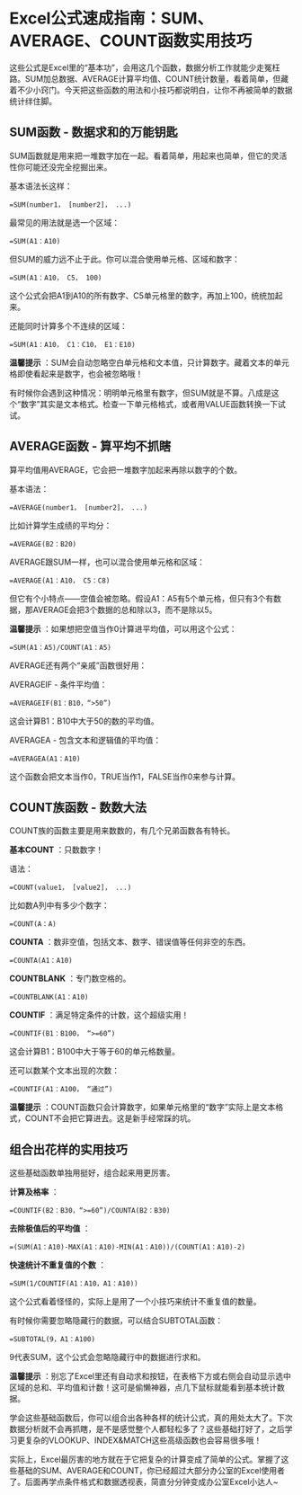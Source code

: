 # Excel公式速成指南：SUM、AVERAGE、COUNT函数实用技巧

这些公式是Excel里的“基本功”，会用这几个函数，数据分析工作就能少走冤枉路。SUM加总数据、AVERAGE计算平均值、COUNT统计数量，看着简单，但藏着不少小窍门。今天把这些函数的用法和小技巧都说明白，让你不再被简单的数据统计绊住脚。

## SUM函数 - 数据求和的万能钥匙

SUM函数就是用来把一堆数字加在一起。看着简单，用起来也简单，但它的灵活性你可能还没完全挖掘出来。

基本语法长这样：
    
    
    =SUM(number1， [number2]， ...)
    

最常见的用法就是选一个区域：
    
    
    =SUM(A1：A10)
    

但SUM的威力远不止于此。你可以混合使用单元格、区域和数字：
    
    
    =SUM(A1：A10， C5， 100)
    

这个公式会把A1到A10的所有数字、C5单元格里的数字，再加上100，统统加起来。

还能同时计算多个不连续的区域：
    
    
    =SUM(A1：A10， C1：C10， E1：E10)
    

**温馨提示** ：SUM会自动忽略空白单元格和文本值，只计算数字。藏着文本的单元格即使看起来是数字，也会被忽略哦！

有时候你会遇到这种情况：明明单元格里有数字，但SUM就是不算。八成是这个“数字”其实是文本格式。检查一下单元格格式，或者用VALUE函数转换一下试试。

## AVERAGE函数 - 算平均不抓瞎

算平均值用AVERAGE，它会把一堆数字加起来再除以数字的个数。

基本语法：
    
    
    =AVERAGE(number1， [number2]， ...)
    

比如计算学生成绩的平均分：
    
    
    =AVERAGE(B2：B20)
    

AVERAGE跟SUM一样，也可以混合使用单元格和区域：
    
    
    =AVERAGE(A1：A10， C5：C8)
    

但它有个小特点——空值会被忽略。假设A1：A5有5个单元格，但只有3个有数据，那AVERAGE会把3个数据的总和除以3，而不是除以5。

**温馨提示** ：如果想把空值当作0计算进平均值，可以用这个公式：
    
    
    =SUM(A1：A5)/COUNT(A1：A5)
    

AVERAGE还有两个“亲戚”函数很好用：

AVERAGEIF - 条件平均值：
    
    
    =AVERAGEIF(B1：B10，“>50”)  
    

这会计算B1：B10中大于50的数的平均值。

AVERAGEA - 包含文本和逻辑值的平均值：
    
    
    =AVERAGEA(A1：A10)
    

这个函数会把文本当作0，TRUE当作1，FALSE当作0来参与计算。

## COUNT族函数 - 数数大法

COUNT族的函数主要是用来数数的，有几个兄弟函数各有特长。

**基本COUNT** ：只数数字！

语法：
    
    
    =COUNT(value1， [value2]， ...)
    

比如数A列中有多少个数字：
    
    
    =COUNT(A：A)
    

**COUNTA** ：数非空值，包括文本、数字、错误值等任何非空的东西。
    
    
    =COUNTA(A1：A10)
    

**COUNTBLANK** ：专门数空格的。
    
    
    =COUNTBLANK(A1：A10)
    

**COUNTIF** ：满足特定条件的计数，这个超级实用！
    
    
    =COUNTIF(B1：B100， “>=60”)  
    

这会计算B1：B100中大于等于60的单元格数量。

还可以数某个文本出现的次数：
    
    
    =COUNTIF(A1：A100， “通过”)
    

**温馨提示** ：COUNT函数只会计算数字，如果单元格里的“数字”实际上是文本格式，COUNT不会把它算进去。这是新手经常踩的坑。

## 组合出花样的实用技巧

这些基础函数单独用挺好，组合起来用更厉害。

**计算及格率** ：
    
    
    =COUNTIF(B2：B30，“>=60”)/COUNTA(B2：B30)
    

**去除极值后的平均值** ：
    
    
    =(SUM(A1：A10)-MAX(A1：A10)-MIN(A1：A10))/(COUNT(A1：A10)-2)
    

**快速统计不重复值的个数** ：
    
    
    =SUM(1/COUNTIF(A1：A10，A1：A10))
    

这个公式看着怪怪的，实际上是用了一个小技巧来统计不重复值的数量。

有时候你需要忽略隐藏行的数据，可以结合SUBTOTAL函数：
    
    
    =SUBTOTAL(9，A1：A100)  
    

9代表SUM，这个公式会忽略隐藏行中的数据进行求和。

**温馨提示** ：别忘了Excel里还有自动求和按钮，在表格下方或右侧会自动显示选中区域的总和、平均值和计数！这可是偷懒神器，点几下鼠标就能看到基本统计数据。

学会这些基础函数后，你可以组合出各种各样的统计公式，真的用处太大了。下次数据分析就不会再抓瞎，是不是感觉整个人都轻松多了？这些基础打好了，之后学习更复杂的VLOOKUP、INDEX&MATCH这些高级函数也会容易很多哦！

实际上，Excel最厉害的地方就在于它把复杂的计算变成了简单的公式。掌握了这些基础的SUM、AVERAGE和COUNT，你已经超过大部分办公室的Excel使用者了。后面再学点条件格式和数据透视表，简直分分钟变成办公室Excel小达人~‌​​‌​​‌​‌​​‌‌‌‌​‌​​‌​​​​‌​​‌‌​​​‌​​‌‌​‌​‌‌​​‌‌‌​‌‌​​‌​​​‌‌​​​‌‌‌‌‌​​​‌‌‌‌‌​​​‌‌‌